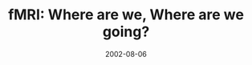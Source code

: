 ---
title: "fMRI: Where are we, Where are we going?"
project_id: 
date: 2002-08-06
conference_id: ""
presenters:
   - peter_bandettini
summary: "<p>West Virginia University, Morgantown, WV</p>"
file: /assets/presentations/T124.pdf
filename: T124.pdf
layout: presentation
---